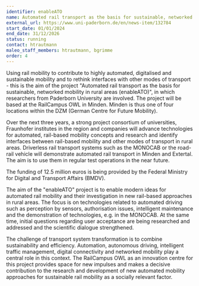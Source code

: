 ```yaml
---
identifier: enableATO
name: Automated rail transport as the basis for sustainable, networked mobility in rural areas (enableATO)
external_url: https://www.uni-paderborn.de/en/news-item/132784
start_date: 01/01/2024
end_date: 31/12/2026
status: running
contact: htrautmann
maleo_staff_members: htrautmann, bgrimme
order: 4
---
```

Using rail mobility to contribute to highly automated, digitalised and sustainable mobility and to rethink interfaces with other modes of transport - this is the aim of the project "Automated rail transport as the basis for sustainable, networked mobility in rural areas (enableATO)", in which researchers from Paderborn University are involved. The project will be based at the RailCampus OWL in Minden. Minden is thus one of four locations within the DZM (German Centre for Future Mobility).

Over the next three years, a strong project consortium of universities, Fraunhofer institutes in the region and companies will advance technologies for automated, rail-based mobility concepts and research and identify interfaces between rail-based mobility and other modes of transport in rural areas. Driverless rail transport systems such as the MONOCAB or the road-rail vehicle will demonstrate automated rail transport in Minden and Extertal. The aim is to use them in regular test operations in the near future.

The funding of 12.5 million euros is being provided by the Federal Ministry for Digital and Transport Affairs (BMDV).

The aim of the "enableATO" project is to enable modern ideas for automated rail mobility and their investigation in new rail-based approaches in rural areas. The focus is on technologies related to automated driving such as perception by sensors, authorisation issues, intelligent maintenance and the demonstration of technologies, e.g. in the MONOCAB. At the same time, initial questions regarding user acceptance are being researched and addressed and the scientific dialogue strengthened.

The challenge of transport system transformation is to combine sustainability and efficiency. Automation, autonomous driving, intelligent traffic management, digital connectivity and networked mobility play a central role in this context. The RailCampus OWL as an innovation centre for this project provides space for new impulses and makes a decisive contribution to the research and development of new automated mobility approaches for sustainable rail mobility as a socially relevant factor.
